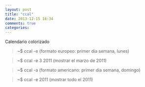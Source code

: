 ```yaml
---
layout: post
title: "ccal"
date: 2013-12-15 18:34
comments: true
categories: 
---
```

Calendario colorizado

>~$ ccal -e (formato europeo: primer dia semana,  lunes)

>~$ ccal -e 3 2011 (mostrar el marzo de 2011)

>~$ ccal -a (formato americano: primer dia semana, domingo)

>~$ ccal -e 2011 (mostrar todo el 2011)

